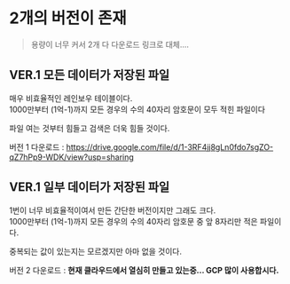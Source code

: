 # 2개의 버전이 존재

> 용량이 너무 커서 2개 다 다운로드 링크로 대체....

## VER.1 모든 데이터가 저장된 파일

매우 비효율적인 레인보우 테이블이다.  
1000만부터 (1억-1)까지 모든 경우의 수의 40자리 암호문이 모두 적힌 파일이다

파일 여는 것부터 힘들고 검색은 더욱 힘들 것이다.

버전 1 다운로드 : https://drive.google.com/file/d/1-3RF4jj8gLn0fdo7sgZO-qZ7hPp9-WDK/view?usp=sharing

## VER.1 일부 데이터가 저장된 파일

1번이 너무 비효율적이여서 만든 간단한 버전이지만 그래도 크다.    
1000만부터 (1억-1)까지 모든 경우의 수의 40자리 암호문 중 앞 8자리만 적은 파일이다.

중복되는 값이 있는지는 모르겠지만 아마 없을 것이다.

버전 2 다운로드 : **현재 클라우드에서 열심히 만들고 있는중... GCP 많이 사용합시다.**

